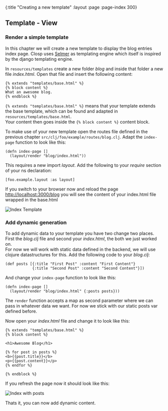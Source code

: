 {:title "Creating a new template"
 :layout :page
 :page-index 300}

## Template - View

### Render a simple template

In this chapter we will create a new template to display the blog entries index page. Closp uses [Selmer](https://github.com/yogthos/Selmer) as templating engine which itself is inspired by the django templating engine.

In `resources/templates` create a new folder _blog_ and inside that folder a new file _index.html_. 
Open that file and insert the following content:

```
{% extends "templates/base.html" %}
{% block content %}
What an awesome blog.
{% endblock %}
```

`{% extends "templates/base.html" %}` means that your template extends the base template, which can be found and adapted in `resources/templates/base.html`.  
Your content then goes inside the `{% block content %}` content block.

To make use of your new template open the routes file defined in the previous chapter `src/clj/foo/example/routes/blog.clj`. Adapt the `index-page` function to look like this:

```
(defn index-page []
  (layout/render "blog/index.html"))
```

This requires a new import _layout_. Add the following to your _require_ section of your ns declaration:

```
[foo.example.layout :as layout]
```

If you switch to your browser now and reload the page <http://localhost:3000/blog> you will see 
the content of your index.html file wrapped in the base.html

![Index Template](/img/template-1.png)

### Add dynamic generation

To add dynamic data to your template you have two change two places. First the _blog.clj_ file and second your _index.html_, the both we just worked on.  
For now we will work with static data defined in the backend, we will use clojure datastructures for this. Add the following code to your _blog.clj_:

```
(def posts [{:title "First Post" :content "First Content"}
            {:title "Second Post" :content "Second Content"}])
```

And change your `index-page` function to look like this:

```
(defn index-page []
  (layout/render "blog/index.html" {:posts posts}))
```

The `render` function accepts a map as second parameter where we can pass in whatever data we want. For now we stick with our static posts var defined before.

Now open your _index.html_ file and change it to look like this:

```
{% extends "templates/base.html" %}
{% block content %}

<h1>Awesome Blog</h1>

{% for post in posts %}
<b>{{post.title}}</b>
<p>{{post.content}}</p>
{% endfor %}

{% endblock %}
```

If you refresh the page now it should look like this:  

![Index with posts](/img/template-2.png)

Thats it, you can now add dynamic content.